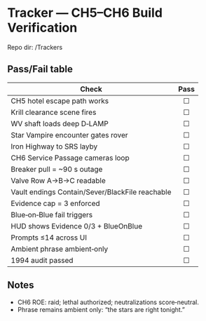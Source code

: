 # Tracker — CH5–CH6 Build Verification
Repo dir: /Trackers

## Pass/Fail table
| Check | Pass |
|---|:--:|
| CH5 hotel escape path works | ☐ |
| Krill clearance scene fires | ☐ |
| WV shaft loads deep D‑LAMP | ☐ |
| Star Vampire encounter gates rover | ☐ |
| Iron Highway to SRS layby | ☐ |
| CH6 Service Passage cameras loop | ☐ |
| Breaker pull = ~90 s outage | ☐ |
| Valve Row A→B→C readable | ☐ |
| Vault endings Contain/Sever/BlackFile reachable | ☐ |
| Evidence cap = 3 enforced | ☐ |
| Blue‑on‑Blue fail triggers | ☐ |
| HUD shows Evidence 0/3 + BlueOnBlue | ☐ |
| Prompts ≤14 across UI | ☐ |
| Ambient phrase ambient‑only | ☐ |
| 1994 audit passed | ☐ |

## Notes
- CH6 ROE: raid; lethal authorized; neutralizations score‑neutral.
- Phrase remains ambient only: “the stars are right tonight.”
